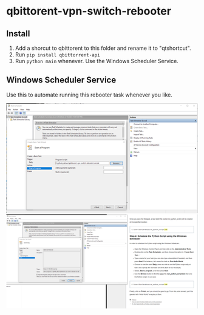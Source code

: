 # qbittorent-vpn-switch-rebooter

## Install
1. Add a shorcut to qbittorent to this folder and rename it to "qtshortcut".
2. Run `pip install qbittorrent-api`
3. Run `python main` whenever. Use the Windows Scheduler Service.

## Windows Scheduler Service

Use this to automate running this rebooter task whenever you like.

![Instructions 1](instructions1.png "1")
![Instructions 2](instructions2.png "2")